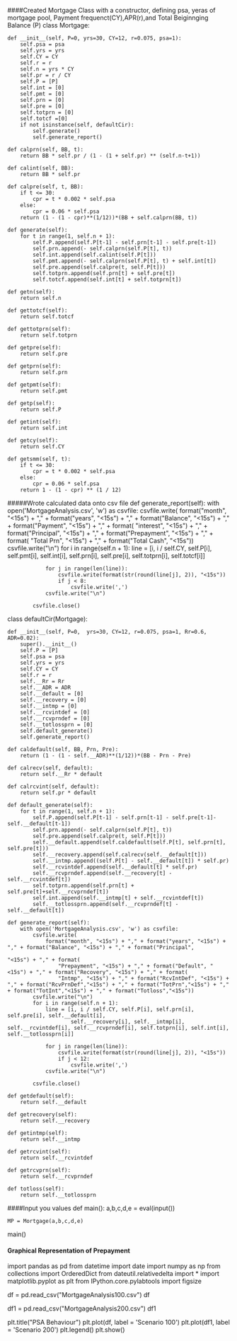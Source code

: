 ####Created Mortgage Class with a constructor, defining psa, yeras of mortgage pool, Payment frequenct(CY),APR(r),and Total Beiginnging Balance (P)
class Mortgage:

    def __init__(self, P=0, yrs=30, CY=12, r=0.075, psa=1):
        self.psa = psa
        self.yrs = yrs
        self.CY = CY
        self.r = r
        self.n = yrs * CY
        self.pr = r / CY
        self.P = [P]
        self.int = [0]
        self.pmt = [0]
        self.prn = [0]
        self.pre = [0]
        self.totprn = [0]
        self.totcf =[0]
        if not isinstance(self, defaultCir):
            self.generate()
            self.generate_report()

    def calprn(self, BB, t):
        return BB * self.pr / (1 - (1 + self.pr) ** (self.n-t+1))

    def calint(self, BB):
        return BB * self.pr

    def calpre(self, t, BB):
        if t <= 30:
            cpr = t * 0.002 * self.psa
        else:
            cpr = 0.06 * self.psa
        return (1 - (1 - cpr)**(1/12))*(BB + self.calprn(BB, t))

    def generate(self):
        for t in range(1, self.n + 1):
            self.P.append(self.P[t-1] - self.prn[t-1] - self.pre[t-1])
            self.prn.append(- self.calprn(self.P[t], t))
            self.int.append(self.calint(self.P[t]))
            self.pmt.append(- self.calprn(self.P[t], t) + self.int[t])
            self.pre.append(self.calpre(t, self.P[t]))
            self.totprn.append(self.prn[t] + self.pre[t])
            self.totcf.append(self.int[t] + self.totprn[t])

    def getn(self):
        return self.n

    def gettotcf(self):
        return self.totcf

    def gettotprn(self):
        return self.totprn

    def getpre(self):
        return self.pre

    def getprn(self):
        return self.prn

    def getpmt(self):
        return self.pmt

    def getp(self):
        return self.P

    def getint(self):
        return self.int

    def getcy(self):
        return self.CY

    def getsmm(self, t):
        if t <= 30:
            cpr = t * 0.002 * self.psa
        else:
            cpr = 0.06 * self.psa
        return 1 - (1 - cpr) ** (1 / 12)

#####Wrote calculated data onto csv file
    def generate_report(self):
        with open('MortgageAnalysis.csv', 'w') as csvfile:
            csvfile.write(
                format("month", "<15s") + "," + format("years", "<15s") + "," + format("Balance", "<15s") + "," + format("Payment",
                                                                                                       "<15s") + "," + format(
                    "interest", "<15s") + "," + format("Principal", "<15s") + "," + format("Prepayment", "<15s") + "," + format(
                    "Total Prn", "<15s") + "," + format("Total Cash", "<15s"))
            csvfile.write("\n")
            for i in range(self.n + 1):
                line = [i, i / self.CY, self.P[i], self.pmt[i], self.int[i], self.prn[i],
                        self.pre[i], self.totprn[i], self.totcf[i]]

                for j in range(len(line)):
                    csvfile.write(format(str(round(line[j], 2)), "<15s"))
                    if j < 8:
                        csvfile.write(',')
                csvfile.write("\n")

            csvfile.close()


class defaultCir(Mortgage):

    def __init__(self, P=0,  yrs=30, CY=12, r=0.075, psa=1, Rr=0.6, ADR=0.02):
        super().__init__()
        self.P = [P]
        self.psa = psa
        self.yrs = yrs
        self.CY = CY
        self.r = r
        self.__Rr = Rr
        self.__ADR = ADR
        self.__default = [0]
        self.__recovery = [0]
        self.__intmp = [0]
        self.__rcvintdef = [0]
        self.__rcvprndef = [0]
        self.__totlossprn = [0]
        self.default_generate()
        self.generate_report()

    def caldefault(self, BB, Prn, Pre):
        return (1 - (1 - self.__ADR)**(1/12))*(BB - Prn - Pre)

    def calrecv(self, default):
        return self.__Rr * default

    def calrcvint(self, default):
        return self.pr * default

    def default_generate(self):
        for t in range(1, self.n + 1):
            self.P.append(self.P[t-1] - self.prn[t-1] - self.pre[t-1]- self.__default[t-1])
            self.prn.append(- self.calprn(self.P[t], t))
            self.pre.append(self.calpre(t, self.P[t]))
            self.__default.append(self.caldefault(self.P[t], self.prn[t], self.pre[t]))
            self.__recovery.append(self.calrecv(self.__default[t]))
            self.__intmp.append((self.P[t] - self.__default[t]) * self.pr)
            self.__rcvintdef.append(self.__default[t] * self.pr)
            self.__rcvprndef.append(self.__recovery[t] - self.__rcvintdef[t])
            self.totprn.append(self.prn[t] + self.pre[t]+self.__rcvprndef[t])
            self.int.append(self.__intmp[t] + self.__rcvintdef[t])
            self.__totlossprn.append(self.__rcvprndef[t] - self.__default[t])

    def generate_report(self):
        with open('MortgageAnalysis.csv', 'w') as csvfile:
            csvfile.write(
                format("month", "<15s") + "," + format("years", "<15s") + "," + format("Balance", "<15s") + "," + format("Principal",
                                                                                                       "<15s") + "," + format(
                    "Prepayment", "<15s") + "," + format("Default", "<15s") + "," + format("Recovery", "<15s") + "," + format(
                    "Intmp", "<15s") + "," + format("RcvIntDef", "<15s") + "," + format("RcvPrnDef","<15s") + "," + format("TotPrn","<15s") + "," + format("TotInt","<15s") + "," + format("Totloss","<15s"))
            csvfile.write("\n")
            for i in range(self.n + 1):
                line = [i, i / self.CY, self.P[i], self.prn[i], self.pre[i], self.__default[i],
                        self.__recovery[i], self.__intmp[i], self.__rcvintdef[i], self.__rcvprndef[i], self.totprn[i], self.int[i], self.__totlossprn[i]]

                for j in range(len(line)):
                    csvfile.write(format(str(round(line[j], 2)), "<15s"))
                    if j < 12:
                        csvfile.write(',')
                csvfile.write("\n")

            csvfile.close()

    def getdefault(self):
        return self.__default

    def getrecovery(self):
        return self.__recovery

    def getintmp(self):
        return self.__intmp

    def getrcvint(self):
        return self.__rcvintdef

    def getrcvprn(self):
        return self.__rcvprndef

    def totloss(self):
        return self.__totlossprn
####Input you values
def main():
    a,b,c,d,e = eval(input())
    
    MP = Mortgage(a,b,c,d,e)
    
main()

#### Graphical Representation of Prepayment 
import pandas as pd
from datetime import date
import numpy as np
from collections import OrderedDict
from dateutil.relativedelta import *
import matplotlib.pyplot as plt
from IPython.core.pylabtools import figsize

df = pd.read_csv("MortgageAnalysis100.csv")
df

df1 = pd.read_csv("MortgageAnalysis200.csv")
df1



plt.title("PSA Behaviour")
plt.plot(df, label = 'Scenario 100')
plt.plot(df1, label = 'Scenario 200')
plt.legend()
plt.show()


